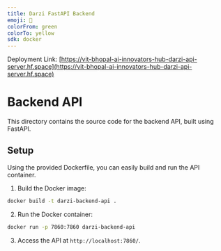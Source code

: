 ```yaml
---
title: Darzi FastAPI Backend
emoji: 📃
colorFrom: green
colorTo: yellow
sdk: docker
---
```


Deployment Link: [https://vit-bhopal-ai-innovators-hub-darzi-api-server.hf.space](https://vit-bhopal-ai-innovators-hub-darzi-api-server.hf.space)

# Backend API
This directory contains the source code for the backend API, built using FastAPI.

## Setup

Using the provided Dockerfile, you can easily build and run the API container.

1. Build the Docker image:

```bash
docker build -t darzi-backend-api .
```

2. Run the Docker container:

```bash
docker run -p 7860:7860 darzi-backend-api
```

3. Access the API at `http://localhost:7860/`.